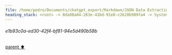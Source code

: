 ```yaml
---
file: /home/pedro/Documents/chatgpt_export/Markdown/JSON Data Extraction_ jq.md
heading_stack: <root> -> 0da08a04-263e-41bd-91e8-c2620b989fa4 -> System -> e1b93c0a-ed30-42f4-bf81-94e5d490b58b
---
```

###### e1b93c0a-ed30-42f4-bf81-94e5d490b58b
[parent ⬆️](#0da08a04-263e-41bd-91e8-c2620b989fa4)
